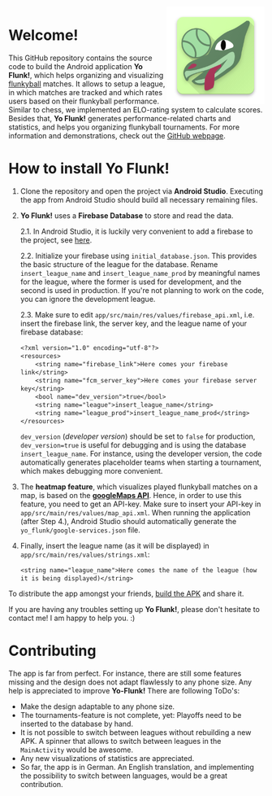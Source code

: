 <img align="right" src="docs/assets/img/logo.png"> 

# Welcome! 
This GitHub repository contains the source code to build the Android application **Yo Flunk!**, which helps organizing and visualizing [flunkyball](https://www.youtube.com/watch?v=YfvTQjoIykY) matches. It allows to setup a league, in which matches are tracked and which rates users based on their flunkyball performance. Similar to chess, we implemented an ELO-rating system to calculate scores. Besides that, **Yo Flunk!** generates performance-related charts and statistics, and helps you organizing flunkyball tournaments. 
For more information and demonstrations, check out the [GitHub webpage](https://mikelasz.github.io/yo_flunk_page/). 

# How to install **Yo Flunk!**
1. Clone the repository and open the project via **Android Studio**. Executing the app from Android Studio should build all necessary remaining files.  
2. **Yo Flunk!** uses a **Firebase Database** to store and read the data. 

    2.1. In Android Studio, it is luckily very convenient to add a firebase to the project, see [here](https://firebase.google.com/docs/android/setup). 
    
    2.2. Initialize your firebase using `initial_database.json`. This provides the basic structure of the league for the database. Rename `insert_league_name` and `insert_league_name_prod` by meaningful names for the league, where the former is used for development, and the second is used in production. If you're not planning to work on the code, you can ignore the development league. 
    
    2.3. Make sure to edit `app/src/main/res/values/firebase_api.xml`, i.e. insert the firebase link, the server key, and the league name of your firebase database: 
    ```
    <?xml version="1.0" encoding="utf-8"?>
    <resources>
        <string name="firebase_link">Here comes your firebase link</string>
        <string name="fcm_server_key">Here comes your firebase server key</string>
        <bool name="dev_version">true</bool>
        <string name="league">insert_league_name</string>
        <string name="league_prod">insert_league_name_prod</string>
    </resources>
    ```
    `dev_version` (*developer version*) should be set to `false` for production, `dev_version=true` is useful for debugging and is using the database  `insert_league_name`. For instance, using the developer version, the code automatically generates placeholder teams when starting a tournament, which makes debugging more convenient.  
       
3. The **heatmap feature**, which visualizes played flunkyball matches on a map, is based on the [**googleMaps API**](https://developers.google.com/maps/documentation/android-sdk/overview). Hence, in order to use this feature, you need to get an API-key. Make sure to insert your API-key in `app/src/main/res/values/map_api.xml`. When running the application (after Step 4.), Android Studio should automatically generate the `yo_flunk/google-services.json` file. 

4. Finally, insert the league name (as it will be displayed) in `app/src/main/res/values/strings.xml`: 
   ```
   <string name="league_name">Here comes the name of the league (how it is being displayed)</string>
   ```
   
To distribute the app amongst your friends, [build the APK](https://www.educative.io/answers/extracting-an-apk-file-from-android-studio) and share it. 


If you are having any troubles setting up **Yo Flunk!**, please don't hesitate to contact me! I am happy to help you. :) 


# Contributing 
The app is far from perfect. For instance, there are still some features missing and the design does not adapt flawlessly to any phone size. Any help is appreciated to improve **Yo-Flunk!** There are following ToDo's: 
- Make the design adaptable to any phone size. 
- The tournaments-feature is not complete, yet: Playoffs need to be inserted to the database by hand. 
- It is not possible to switch between leagues without rebuilding a new APK. A spinner that allows to switch between leagues in the `MainActivity` would be awesome. 
- Any new visualizations of statistics are appreciated. 
- So far, the app is in German. An English translation, and implementing the possibility to switch between languages, would be a great contribution. 
